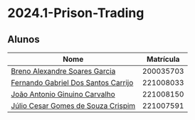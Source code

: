 # 2024.1-Prison-Trading

## Alunos
| Nome                                    | Matrícula |
|-----------------------------------------|--------|
| [Breno Alexandre Soares Garcia](https://github.com/brenoalexandre0)       | 200035703 |
| [Fernando Gabriel Dos Santos Carrijo](https://github.com/show-dawn) | 221008033 |
| [João Antonio Ginuino Carvalho](https://github.com/joaoseisei)       | 221008150 |
| [Júlio Cesar Gomes de Souza Crispim](https://github.com/Julio1099)  | 221007591 |
